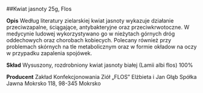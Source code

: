##Kwiat jasnoty 25g, Flos

**Opis** Według literatury zielarskiej kwiat jasnoty wykazuje działanie przeciwzapalne, ściągające, antybakteryjne oraz przeciwkrwotoczne. W medycynie ludowej wykorzystywano go w nieżytach górnych dróg oddechowych oraz chorobach kobiecych. Polecany również przy problemach skórnych na tle metabolicznym oraz w formie okładow na oczy w przypadku zapalenia spojówek.

**Skład** Wysuszony, rozdrobniony kwiat jasnoty białej (Lamii albi flos) 100%

**Producent** Zakład Konfekcjonowania Ziół „FLOS” Elżbieta i Jan Głąb Spółka Jawna Mokrsko 118, 98-345 Mokrsko
